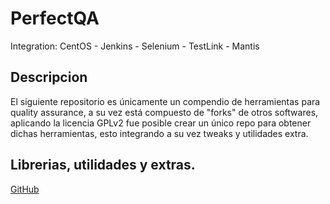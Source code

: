 # PerfectQA
Integration: CentOS - Jenkins - Selenium - TestLink - Mantis 

## Descripcion

El siguiente repositorio es únicamente un compendio de herramientas para quality assurance, a su vez está compuesto de "forks" de otros softwares, aplicando la licencia GPLv2 fue posible crear un único repo para obtener dichas herramientas, esto integrando a su vez tweaks y utilidades extra.

## Librerias, utilidades y extras.

[GitHub](http://github.com)
